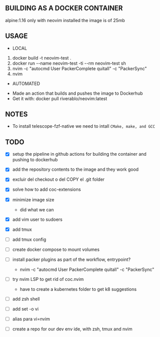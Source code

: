 ## BUILDING AS A DOCKER CONTAINER

alpine:1.16
only with neovim installed the image is of 25mb

## USAGE

* LOCAL

1. docker build -t neovim-test .
2. docker run --name neovim-test -ti --rm neovim-test sh
3. nvim -c "autocmd User PackerComplete quitall" -c "PackerSync"
4. nvim

* AUTOMATED

- Made an action that builds and pushes the image to Dockerhub
- Get it with: docker pull riverablo/neovim:latest

## NOTES

- To install telescope-fzf-native we need to intall `CMake, make, and GCC`

## TODO

- [x] setup the pipeline in github actions for building the container and pushing to dockerhub
- [x] add the repository contents to the image and they work good
- [x] excluir del checkout o del COPY el .git folder
- [x] solve how to add coc-extensions
- [x] minimize image size
    - did what we can
- [x] add vim user to sudoers
- [x] add tmux
- [ ] add tmux config
- [ ] create docker compose to mount volumes

- [ ] install packer plugins as part of the workflow, entrypoint?
    - nvim -c "autocmd User PackerComplete quitall" -c "PackerSync"
- [ ] try nvim LSP to get rid of coc.nvim
    - have to create a kubernetes folder to get k8 suggestions
- [ ] add zsh shell
- [ ] add set -o vi
- [ ] alias para vi=nvim
- [ ] create a repo for our dev env ide, with zsh, tmux and nvim

